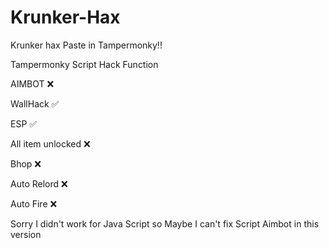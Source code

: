 # Krunker-Hax
Krunker hax
Paste in Tampermonky!!

Tampermonky Script Hack Function

AIMBOT ❌

WallHack ✅

ESP ✅

All item unlocked ❌

Bhop ❌

Auto Relord ❌

Auto Fire ❌

Sorry I didn't work for Java Script so Maybe I can't fix Script Aimbot in this version

